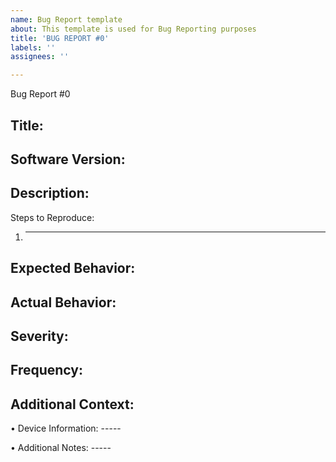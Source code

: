 ```yaml
---
name: Bug Report template
about: This template is used for Bug Reporting purposes
title: 'BUG REPORT #0'
labels: ''
assignees: ''

---
```


Bug Report #0

Title: 
-----

Software Version:
-----

Description:
-----

Steps to Reproduce:
1.	-----

Expected Behavior:
-----

Actual Behavior:
-----

Severity:
-----

Frequency:
-----

Additional Context:
-----

 
•	Device Information:  -----

•	Additional Notes: -----

